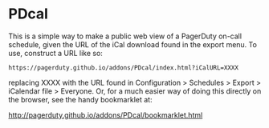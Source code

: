 # PDcal

This is a simple way to make a public web view of a PagerDuty on-call schedule, given the URL of the iCal download found in the export menu. To use, construct a URL like so:
```
https://pagerduty.github.io/addons/PDcal/index.html?iCalURL=XXXX
```
replacing XXXX with the URL found in Configuration > Schedules > Export > iCalendar file > Everyone. Or, for a much easier way of doing this directly on the browser, see the handy bookmarklet at:

http://pagerduty.github.io/addons/PDcal/bookmarklet.html
